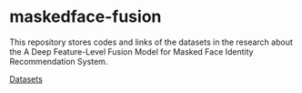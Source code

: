 # maskedface-fusion

This repository stores codes and links of the datasets in the research about the A Deep Feature-Level Fusion Model for Masked Face Identity Recommendation System.

[Datasets](https://drive.google.com/drive/folders/1dcEszNenXbIh9Fe4N3hWF8e0wNN-tjtL)